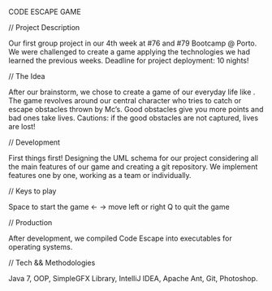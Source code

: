 CODE ESCAPE GAME

// Project Description

Our first group project in our 4th week at #76 and #79 Bootcamp @ Porto. We were challenged to create a game applying the technologies we had learned the previous weeks. Deadline for project deployment: 10 nights!

// The Idea

After our brainstorm, we chose to create a game of our everyday life like <CodeCadet>. The game revolves around our central character who tries to catch or escape obstacles thrown by Mc’s. Good obstacles give you more points and bad ones take lives. Cautions: if the good obstacles are not captured, lives are lost!

// Development
  
First things first! Designing the UML schema for our project considering all the main features of our game and creating a git repository. We implement features one by one, working as a team or individually.

// Keys to play
  
Space to start the game
<- -> move left or right
Q to quit the game

// Production
  
After development, we compiled Code Escape into executables for operating systems.

// Tech && Methodologies
  
Java 7, OOP, SimpleGFX Library, IntelliJ IDEA, Apache Ant, Git, Photoshop.
